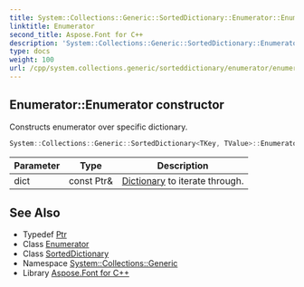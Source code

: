 ```yaml
---
title: System::Collections::Generic::SortedDictionary::Enumerator::Enumerator constructor
linktitle: Enumerator
second_title: Aspose.Font for C++
description: 'System::Collections::Generic::SortedDictionary::Enumerator::Enumerator constructor. Constructs enumerator over specific dictionary in C++.'
type: docs
weight: 100
url: /cpp/system.collections.generic/sorteddictionary/enumerator/enumerator/
---
```

## Enumerator::Enumerator constructor


Constructs enumerator over specific dictionary.

```cpp
System::Collections::Generic::SortedDictionary<TKey, TValue>::Enumerator::Enumerator(const Ptr &dict)
```


| Parameter | Type | Description |
| --- | --- | --- |
| dict | const Ptr\& | [Dictionary](../../../dictionary/) to iterate through. |

## See Also

* Typedef [Ptr](../../ptr/)
* Class [Enumerator](../)
* Class [SortedDictionary](../../)
* Namespace [System::Collections::Generic](../../../)
* Library [Aspose.Font for C++](../../../../)
